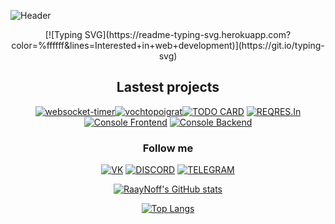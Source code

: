 ![Header](https://github.com/RaayNoff/RaayNoff/blob/main/assets/header.gif?raw=true)

<div align="center">
[![Typing SVG](https://readme-typing-svg.herokuapp.com?color=%ffffff&lines=Interested+in+web+development)](https://git.io/typing-svg)
</div>

<h2 align="center">Lastest projects</h2>
<section align="center">

[![websocket-timer](https://github-readme-stats.vercel.app/api/pin/?username=raaynoff&repo=WebSocket-Timer&theme=blueberry&show_owner=true)](https://github.com/RaayNoff/WebSocket-Timer)[![vochtopoigrat](https://github-readme-stats.vercel.app/api/pin/?username=raaynoff&repo=vochtopoigrat&theme=blueberry&show_owner=true)](https://github.com/RaayNoff/vochtopoigrat)[![TODO CARD](https://github-readme-stats.vercel.app/api/pin/?username=raaynoff&repo=todo__list&theme=blueberry&show_owner=true)](https://github.com/RaayNoff/todo__list) [![REQRES.In](https://github-readme-stats.vercel.app/api/pin/?username=raaynoff&repo=reqres.in&theme=blueberry&show_owner=true)](https://github.com/RaayNoff/reqres.in) [![Console Frontend](https://github-readme-stats.vercel.app/api/pin/?username=raaynoff&repo=console-frontend&theme=blueberry&show_owner=true)](https://github.com/RaayNoff/console-frontend)
[![Console Backend](https://github-readme-stats.vercel.app/api/pin/?username=raaynoff&repo=console-backend&theme=blueberry&show_owner=true)](https://github.com/RaayNoff/console-backend)

</section>

<h3 align="center">Follow me</h3>
<section align="center">

[![VK](https://img.shields.io/badge/vkontakte-29293e?style=for-the-badge&logo=vk&logoColor=0077FF)](https://vk.com/dmitryoks) [![DISCORD](https://img.shields.io/badge/DISCORD-29293e?style=for-the-badge&logo=discord)](https://discordapp.com/users/210826819333521414) [![TELEGRAM](https://img.shields.io/badge/TELEGRAM-29293e?style=for-the-badge&logo=telegram)](https://t.me/raaaynoff)

</section>

<section align="center">

[![RaayNoff's GitHub stats](https://github-readme-stats.vercel.app/api?username=raaynoff&show_icons=true&theme=blueberry)](https://github.com/RaayNoff)

[![Top Langs](https://github-readme-stats.vercel.app/api/top-langs/?username=RaayNoff&layout=compact&theme=blueberry)](https://github.com/RaayNoff)

</section>
